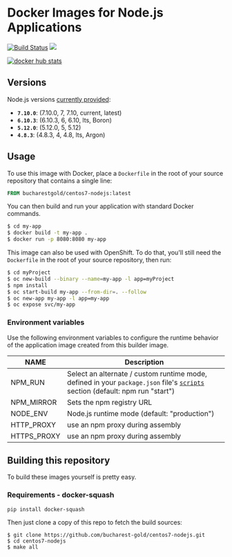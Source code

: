 # Docker Images for Node.js Applications

[![Build Status](https://travis-ci.org/bucharest-gold/centos7-nodejs.svg?branch=master)](https://travis-ci.org/bucharest-gold/centos7-nodejs)
[![](https://images.microbadger.com/badges/image/bucharestgold/centos7-nodejs.svg)](https://microbadger.com/images/bucharestgold/centos7-nodejs "Get your own image badge on microbadger.com")

[![docker hub stats](http://dockeri.co/image/bucharestgold/centos7-nodejs)](https://hub.docker.com/r/bucharestgold/centos7-nodejs/)

## Versions

Node.js versions [currently provided](https://hub.docker.com/r/bucharestgold/centos7-nodejs/tags/):

<!-- versions.start -->
* **`7.10.0`**: (7.10.0, 7, 7.10, current, latest)
* **`6.10.3`**: (6.10.3, 6, 6.10, lts, Boron)
* **`5.12.0`**: (5.12.0, 5, 5.12)
* **`4.8.3`**: (4.8.3, 4, 4.8, lts, Argon)
<!-- versions.end -->

## Usage

To use this image with Docker, place a `Dockerfile` in the root of your source
repository that contains a single line:

```Dockerfile
FROM bucharestgold/centos7-nodejs:latest
```

You can then build and run your application with standard Docker commands.

```sh
$ cd my-app
$ docker build -t my-app .
$ docker run -p 8080:8080 my-app
```

This image can also be used with OpenShift. To do that, you'll still need the
`Dockerfile` in the root of your source repository, then run:

```sh
$ cd myProject
$ oc new-build --binary --name=my-app -l app=myProject
$ npm install
$ oc start-build my-app --from-dir=. --follow
$ oc new-app my-app -l app=my-app
$ oc expose svc/my-app
```

### Environment variables

Use the following environment variables to configure the runtime behavior of the
application image created from this builder image.

NAME        | Description
------------|-------------
NPM_RUN     | Select an alternate / custom runtime mode, defined in your `package.json` file's [`scripts`](https://docs.npmjs.com/misc/scripts) section (default: npm run "start")
NPM_MIRROR  | Sets the npm registry URL
NODE_ENV    | Node.js runtime mode (default: "production")
HTTP_PROXY  | use an npm proxy during assembly
HTTPS_PROXY | use an npm proxy during assembly

## Building this repository

To build these images yourself is pretty easy.

### Requirements - docker-squash

`pip install docker-squash`

Then just clone a copy of this repo to fetch the build sources:

```
$ git clone https://github.com/bucharest-gold/centos7-nodejs.git
$ cd centos7-nodejs
$ make all

```
